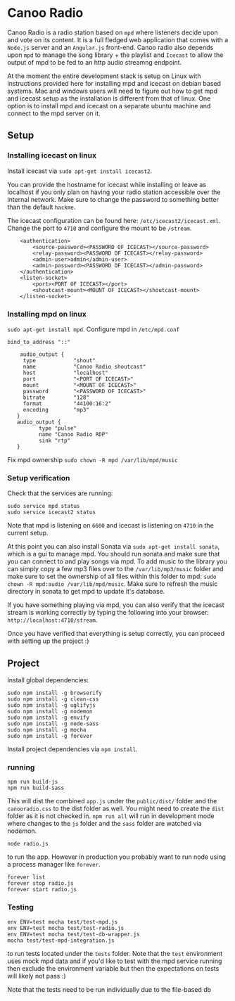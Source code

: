 # Canoo Radio

Canoo Radio is a radio station based on `mpd` where listeners decide upon and vote on its content. It is a full fledged web application that comes with a `Node.js` server and an `Angular.js` front-end. Canoo radio also depends upon `mpd` to manage the song library + the playlist and `Icecast` to allow the output of mpd to be fed to an http audio streamng endpoint.

At the moment the entire development stack is setup on Linux with instructions provided here for installing mpd and icecast on debian based systems. Mac and windows users will need to figure out how to get mpd and icecast setup as the installation is different from that of linux. One option is to install mpd and icecast on a separate ubuntu machine and connect to the mpd server on it.

## Setup

### Installing icecast on linux

Install icecast via `sudo apt-get install icecast2`.

You can provide the hostname for icecast while installing or leave as localhost if you only plan on having your radio station accessible over the internal network. Make sure to change the password to something better than the default `hackme`.

The icecast configuration can be found here: `/etc/icecast2/icecast.xml`. Change the port to `4710` and configure the mount to be `/stream`.

```
    <authentication>
        <source-password><PASSWORD OF ICECAST></source-password>
        <relay-password><PASSWORD OF ICECAST></relay-password>
        <admin-user>admin</admin-user>
        <admin-password><PASSWORD OF ICECAST></admin-password>
    </authentication>
    <listen-socket>
        <port><PORT OF ICECAST></port>
        <shoutcast-mount><MOUNT OF ICECAST></shoutcast-mount>
    </listen-socket>
```

### Installing mpd on linux

`sudo apt-get install mpd`. Configure mpd in `/etc/mpd.conf`

```
bind_to_address "::"

    audio_output {
     type            "shout"
     name            "Canoo Radio shoutcast"
     host            "localhost"
     port            "<PORT OF ICECAST>"
     mount           "<MOUNT OF ICECAST>"
     password        "<PASSWORD OF ICECAST>"
     bitrate         "128"
     format          "44100:16:2"
     encoding        "mp3"
   }
   audio_output {
          type "pulse"
          name "Canoo Radio RDP"
          sink "rtp"
   }
```

Fix mpd ownership `sudo chown -R mpd /var/lib/mpd/music`

### Setup verification

Check that the services are running:

```
sudo service mpd status
sudo service icecast2 status
```

Note that mpd is listening on `6600` and icecast is listening on `4710` in the current setup.

At this point you can also install Sonata via `sudo apt-get install sonata`, which is a gui to manage mpd. You should run sonata and make sure that you can connect to and play songs via mpd. To add music to the library you can simply copy a few mp3 files over to the `/var/lib/mp3/music` folder and make sure to set the ownership of all files within this folder to mpd: `sudo chown -R mpd:audio /var/lib/mpd/music`. Make sure to refresh the music directory in sonata to get mpd to update it's database.

If you have something playing via mpd, you can also verify that the icecast stream is working correctly by typing the following into your browser: `http://localhost:4710/stream`.

Once you have verified that everything is setup correctly, you can proceed with setting up the project :)

## Project

Install global dependencies:

```
sudo npm install -g browserify
sudo npm install -g clean-css
sudo npm install -g uglifyjs
sudo npm install -g nodemon
sudo npm install -g envify
sudo npm install -g node-sass
sudo npm install -g mocha
sudo npm install -g forever
```

Install project dependencies via `npm install`.

### running

```
npm run build-js
npm run build-sass
```

This will dist the combined `app.js` under the `public/dist/` folder and the `canooradio.css` to the dist folder as well. You might need to create the `dist` folder as it is not checked in. `npm run all` will run in development mode where changes to the `js` folder and the `sass` folder are watched via nodemon.

```
node radio.js
```

to run the app. However in production you probably want to run node using a process manager like `forever`.

```
forever list
forever stop radio.js
forever start radio.js

```

### Testing

```
env ENV=test mocha test/test-mpd.js
env ENV=test mocha test/test-radio.js
env ENV=test mocha test/test-db-wrapper.js
mocha test/test-mpd-integration.js
```

to run tests located under the `tests` folder. Note that the `test` environment uses mock mpd data and if you'd like to test with the mpd service running then exclude the environment variable but then the expectations on tests will likely not pass :)

Note that the tests need to be run individually due to the file-based db
